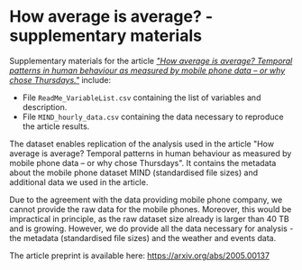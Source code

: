 # How average is average? - supplementary materials

Supplementary materials for the article [_"How average is average? Temporal patterns in human behaviour as measured by mobile phone data – or why chose Thursdays."_](https://arxiv.org/abs/2005.00137) include:

* File `ReadMe_VariableList.csv` containing the list of variables and description.
* File `MIND_hourly_data.csv` containing the data necessary to reproduce the article results.

The dataset enables replication of the analysis used in the article "How average is average? Temporal patterns in human behaviour as measured by mobile phone data – or why chose Thursdays". It contains the metadata about the mobile phone dataset MIND (standardised file sizes) and additional data we used in the article.

Due to the agreement with the data providing mobile phone company, we cannot provide the raw data for the mobile phones. Moreover, this would be impractical in principle, as the raw dataset size already is larger than 40 TB and is growing. However, we do provide all the data necessary for analysis - the metadata (standardised file sizes) and the weather and events data.

The article preprint is available here: https://arxiv.org/abs/2005.00137
